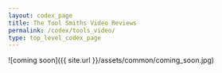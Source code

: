 ```yaml
---
layout: codex_page
title: The Tool Smiths Video Reviews
permalink: /codex/tools_video/
type: top_level_codex_page
---
```

![coming soon]({{ site.url }}/assets/common/coming_soon.jpg)
